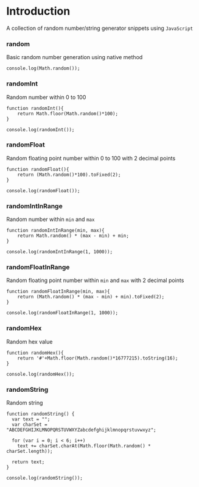 # Introduction


A collection of random number/string generator snippets using `JavaScript`


### random

Basic random number generation using native method

```
console.log(Math.random());
```


### randomInt

Random number within 0 to 100

```
function randomInt(){
	return Math.floor(Math.random()*100);
}

console.log(randomInt());
```


### randomFloat

Random floating point number within 0 to 100 with 2 decimal points

```
function randomFloat(){
	return (Math.random()*100).toFixed(2);
}

console.log(randomFloat());
```


### randomIntInRange

Random number within `min` and `max`

```
function randomIntInRange(min, max){
	return Math.random() * (max - min) + min;
}

console.log(randomIntInRange(1, 1000));
```


### randomFloatInRange

Random floating point number within `min` and `max` with 2 decimal points

```
function randomFloatInRange(min, max){
	return (Math.random() * (max - min) + min).toFixed(2);
}

console.log(randomFloatInRange(1, 1000));
```


### randomHex

Random hex value

```
function randomHex(){
	return '#'+Math.floor(Math.random()*16777215).toString(16);
}

console.log(randomHex());
```

### randomString

Random string

```
function randomString() {
  var text = "";
  var charSet = "ABCDEFGHIJKLMNOPQRSTUVWXYZabcdefghijklmnopqrstuvwxyz";

  for (var i = 0; i < 6; i++)
    text += charSet.charAt(Math.floor(Math.random() * charSet.length));

  return text;
}

console.log(randomString());
```